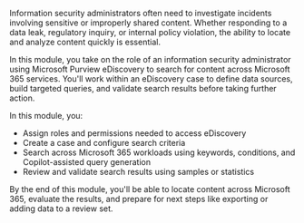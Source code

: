 Information security administrators often need to investigate incidents involving sensitive or improperly shared content. Whether responding to a data leak, regulatory inquiry, or internal policy violation, the ability to locate and analyze content quickly is essential.

In this module, you take on the role of an information security administrator using Microsoft Purview eDiscovery to search for content across Microsoft 365 services. You'll work within an eDiscovery case to define data sources, build targeted queries, and validate search results before taking further action.

In this module, you:

- Assign roles and permissions needed to access eDiscovery
- Create a case and configure search criteria
- Search across Microsoft 365 workloads using keywords, conditions, and Copilot-assisted query generation
- Review and validate search results using samples or statistics

By the end of this module, you'll be able to locate content across Microsoft 365, evaluate the results, and prepare for next steps like exporting or adding data to a review set.
